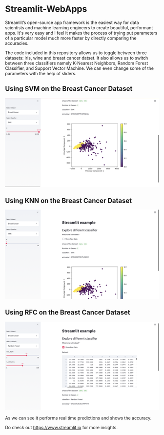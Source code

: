 # Streamlit-WebApps
Streamlit’s open-source app framework is the easiest way for data scientists and machine learning engineers to create beautiful, performant apps. It's very easy and I feel it makes the process of trying put parameters of a particular model much more faster by directly comparing the accuracies.

The code included in this repository allows us to toggle between three datasets: iris, wine and breast cancer datset. It also allows us to switch between three classifiers namely K-Nearest Neighbors, Random Forest Classifier, and Support Vector Machine. We can even change some of the parameters with the help of sliders.

## Using SVM on the Breast Cancer Dataset

<img src="webapp_pictures/result1.png" width="700" >

## Using KNN on the Breast Cancer Dataset

<img src="webapp_pictures/result2.png" width="700" >

## Using RFC on the Breast Cancer Dataset

<img src="webapp_pictures/result3.png" width="700" >

As we can see it performs real time predictions and shows the accuracy.

Do check out https://www.streamlit.io for more insights.
